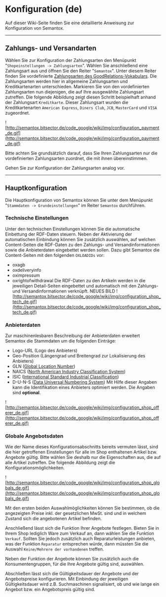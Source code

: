 # Konfiguration (de) #

Auf dieser Wiki-Seite finden Sie eine detaillierte Anweisung zur Konfiguration von Semantox.


---

## Zahlungs- und Versandarten ##

Wählen Sie zur Konfiguration der Zahlungsarten den Menüpunkt "`Shopeinstellungen -> Zahlungsarten`". Wählen Sie anschließend eine Zahlungsart aus und öffnen Sie den Reiter "`Semantox`". Unter diesem Reiter finden Sie vordefinierte [Zahlungsarten des GoodRelations-Vokabulars](http://purl.org/goodrelations/v1#PaymentMethod). Die Zahlungsarten werden hier in allgemeine Zahlungsarten und Kreditkartenarten unterschieden. Markieren Sie von den vordefinierten Zahlungsarten nun diejenigen, die auf Ihre ausgewählte Zahlungsart zutreffen. Die folgende Abbildung zeigt diesen Schritt beispielhaft anhand der Zahlungsart `Kreditkarte`. Dieser Zahlungsart wurden die Kreditkartenarten `American Express`, `Diners Club`, `JCB`, `MasterCard` und `VISA` zugeordnet.

![http://semantox.bitsector.de/code_google/wiki/img/configuration_payment_de.gif](http://semantox.bitsector.de/code_google/wiki/img/configuration_payment_de.gif)

Bitte achten Sie grundsätzlich darauf, dass Sie Ihren Zahlungsarten nur die vordefinierten Zahlungsarten zuordnet, die mit ihnen übereinstimmen.

Gehen Sie zur Konfiguration der Zahlungsarten analog vor.


---

## Hauptkonfiguration ##

Die Hauptkonfiguration von Semantox können Sie unter dem Menüpunkt "`Stammdaten -> Grundeinstellungen`" im Reiter `Semantox` durchführen.

### Technische Einstellungen ###
Unter den technischen Einstellungen können Sie die automatische Einbettung der RDF-Daten steuern. Neben der Aktivierung der automatischen Einbindung können Sie zusätzlich auswählen, auf welchen Content-Seiten die RDF-Daten zu den Zahlungs- und Versandinformationen sowie die Anbieterdaten eingebettet werden sollen. Dazu gibt Semantox die Content-Seiten mit den folgenden `OXLOADIDs` vor:
  * oxagb
  * oxdeliveryinfo
  * oximpressum
  * oxrightofwithdrawal
Die RDF-Daten zu den Artikeln werden in die jeweiligen Detail-Seiten eingebettet und automatisch mit den Zahlungs- und Versandinformationen verknüpft.
NEUES BILD
![http://semantox.bitsector.de/code_google/wiki/img/configuration_shop_tech_de.gif](http://semantox.bitsector.de/code_google/wiki/img/configuration_shop_tech_de.gif)

### Anbieterdaten ###
Zur maschinenlesbaren Beschreibung der Anbieterdaten erweitert Semantox die Stammdaten um die folgenden Einträge:
  * Logo-URL (Logo des Anbieters)
  * Geo-Position (Längengrad und Breitengrad zur Lokalisierung des Anbieters)
  * GLN ([Global Location Number](http://www.gs1-germany.de/standards/identifikationssysteme/unternehmen_gln/gln/index_ger.html))
  * NAICS ([North American Industry Classification System](http://www.census.gov/eos/www/naics/))
  * ISIC ([International Standard Industrial Classification](http://unstats.un.org/unsd/cr/registry/regcst.asp?Cl=2))
  * D-U-N-S ([Data Universal Numbering System](http://www.dnbgermany.de/datenbank/duns_nummer.html))
Mit Hilfe dieser Angaben kann die Identifikation eines Anbieters optimiert werden. Die Angaben sind **optional**.

![http://semantox.bitsector.de/code_google/wiki/img/configuration_shop_offerer_de.gif](http://semantox.bitsector.de/code_google/wiki/img/configuration_shop_offerer_de.gif)

### Globale Angebotsdaten ###
Wie der Name dieses Konfigurationsabschnitts bereits vermuten lässt, sind die hier getroffenen Einstellungen für alle im Shop enthaltenen Artikel bzw. Angebote gültig. Bitte wählen Sie deshalb nur die Eigenschaften aus, die auf alle Artikel zutreffen. Die folgende Abbildung zeigt die Konfigurationsmöglichkeiten.

![http://semantox.bitsector.de/code_google/wiki/img/configuration_shop_globals_de.gif](http://semantox.bitsector.de/code_google/wiki/img/configuration_shop_globals_de.gif)

Mit den ersten beiden Auswahlmöglichkeiten können Sie bestimmen, ob die angezeigten Preise inkl. der gesetzlichen MwSt. sind und in welchem Zustand sich die angebotenen Artikel befinden.

Anschließend lässt sich die Funktion Ihrer Angebote festlegen. Bieten Sie in Ihrem Shop lediglich Ware zum Verkauf an, dann wählen Sie die Funktion `Verkauf`. Sollten Sie jedoch zusätzlich auch Reparaturleistungen anbieten, was der Funktion `Reparatur` entsprechen würde, dann müssten Sie die Auswahl `Keine/Mehrere der vorhandenen` treffen.

Neben der Funktion der Angebote können Sie zusätzlich auch die Konsumentengruppen, für die Ihre Angebote gültig sind, auswählen.

Abschließen lässt sich die Gültigkeitsdauer der Angebote und der Angebotspreise konfigurieren. Mit Einbindung der jeweiligen Gültigkeitsdauer wird z.B. Suchmaschinen signalisiert, ob und wie lange ein Angebot bzw. ein Angebotspreis gültig sind.